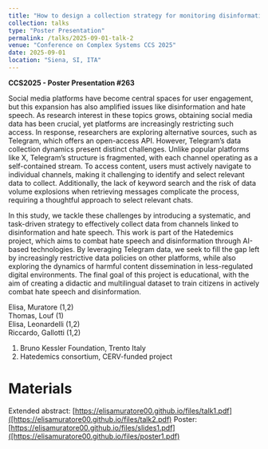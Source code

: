 ```yaml
---
title: "How to design a collection strategy for monitoring disinformation and hate speech in Telegram"
collection: talks
type: "Poster Presentation"
permalink: /talks/2025-09-01-talk-2
venue: "Conference on Complex Systems CCS 2025"
date: 2025-09-01
location: "Siena, SI, ITA"
---
```


**CCS2025 - Poster Presentation #263**

Social media platforms have become central spaces for user engagement, but this expansion has also amplified issues like disinformation and hate speech. As research interest in these topics grows, obtaining social media data has been crucial, yet platforms are increasingly restricting such access. In response, researchers are exploring alternative sources, such as Telegram, which offers an open-access API. However, Telegram’s data collection dynamics present distinct challenges. Unlike popular platforms like X, Telegram’s structure is fragmented, with each channel operating as a self-contained stream. To access content, users must actively navigate to individual channels, making it challenging to identify and select relevant data to collect. Additionally, the lack of keyword search and the risk of data volume explosions when retrieving messages complicate the process, requiring a thoughtful approach to select relevant chats.

In this study, we tackle these challenges by introducing a systematic, and task-driven strategy to effectively collect data from channels linked to disinformation and hate speech. This work is part of the Hatedemics project, which aims to combat hate speech and disinformation through AI-based technologies. By leveraging Telegram data, we seek to fill the gap left by increasingly restrictive data policies on other platforms, while also exploring the dynamics of harmful content dissemination in less-regulated digital environments. The final goal of this project is educational, with the aim of creating a didactic and multilingual dataset to train citizens in actively combat hate speech and disinformation.

Elisa, Muratore (1,2)  
Thomas, Louf (1)  
Elisa, Leonardelli (1,2)  
Riccardo, Gallotti (1,2)  

1. Bruno Kessler Foundation, Trento Italy
2. Hatedemics consortium, CERV-funded project


Materials
======
Extended abstract: [https://elisamuratore00.github.io/files/talk1.pdf]([https://elisamuratore00.github.io/files/talk2.pdf)
Poster: [https://elisamuratore00.github.io/files/slides1.pdf]([https://elisamuratore00.github.io/files/poster1.pdf)
